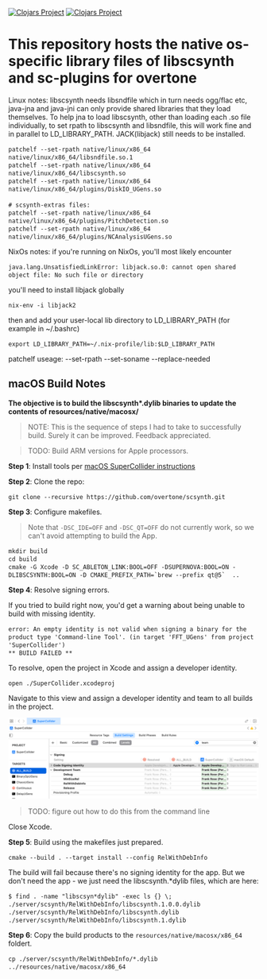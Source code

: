 [![Clojars Project](https://img.shields.io/clojars/v/overtone/scsynth.svg)](https://clojars.org/overtone/scsynth) [![Clojars Project](https://img.shields.io/clojars/v/overtone/scsynth-extras.svg)](https://clojars.org/overtone/scsynth-extras)

# This repository hosts the native os-specific library files of libscsynth and sc-plugins for overtone

Linux notes:
libscsynth needs libsndfile which in turn needs ogg/flac etc,
java-jna and java-jni can only provide shared libraries that they
load themselves. To help jna to load libscsynth, other than loading
each .so file individually, to set rpath to libscsynth and libsndfile,
this will work fine and in parallel to LD_LIBRARY_PATH.
JACK(libjack) still needs to be installed.

```
patchelf --set-rpath native/linux/x86_64 native/linux/x86_64/libsndfile.so.1
patchelf --set-rpath native/linux/x86_64 native/linux/x86_64/libscsynth.so
patchelf --set-rpath native/linux/x86_64 native/linux/x86_64/plugins/DiskIO_UGens.so

# scsynth-extras files:
patchelf --set-rpath native/linux/x86_64 native/linux/x86_64/plugins/PitchDetection.so
patchelf --set-rpath native/linux/x86_64 native/linux/x86_64/plugins/NCAnalysisUGens.so

```

NixOs notes:
if you're running on NixOs, you'll most likely encounter
```
java.lang.UnsatisfiedLinkError: libjack.so.0: cannot open shared object file: No such file or directory
```
you'll need to install libjack globally
```
nix-env -i libjack2
```
then and add your user-local lib directory to LD_LIBRARY_PATH (for example in ~/.bashrc)
```
export LD_LIBRARY_PATH=~/.nix-profile/lib:$LD_LIBRARY_PATH
```

patchelf useage:
  --set-rpath <rpath> <file-location>
  --set-soname <new-soname> <file-location>
  --replace-needed <new-dep-name> <old-dep-name> <file-location>

## macOS Build Notes
__The objective is to build the libscsynth*.dylib binaries to update the contents of resources/native/macosx/__

> NOTE: This is the sequence of steps I had to take to successfully build. Surely it can be improved. Feedback appreciated.

> TODO: Build ARM versions for Apple processors.

**Step 1**: Install tools per [macOS SuperCollider instructions](https://github.com/supercollider/supercollider/blob/develop/README_MACOS.md#prerequisites)

**Step 2**: Clone the repo:
```
git clone --recursive https://github.com/overtone/scsynth.git
```
**Step 3**: Configure makefiles.
> Note that `-DSC_IDE=OFF` and `-DSC_QT=OFF` do not currently work, so we can't avoid attempting to build the App.
```
mkdir build
cd build
cmake -G Xcode -D SC_ABLETON_LINK:BOOL=OFF -DSUPERNOVA:BOOL=ON -DLIBSCSYNTH:BOOL=ON -D CMAKE_PREFIX_PATH=`brew --prefix qt@5`  ..
```
**Step 4**: Resolve signing errors.

If you tried to build right now, you'd get a warning about being unable to build with missing identity.
```
error: An empty identity is not valid when signing a binary for the product type 'Command-line Tool'. (in target 'FFT_UGens' from project 'SuperCollider')
** BUILD FAILED **
```
To resolve, open the project in Xcode and assign a developer identity.
```
open ./SuperCollider.xcodeproj
```
Navigate to this view and assign a developer identity and team to all builds in the project.

![Xcode Signing Identity](./resources/XcodeSigningIdentity.png)
> TODO: figure out how to do this from the command line

Close Xcode.

**Step 5**: Build using the makefiles just prepared.
```
cmake --build . --target install --config RelWithDebInfo
```
The build will fail because there's no signing identity for the app. But we don't need the app - we just need the libscsynth.*dylib files, which are here:
```
$ find . -name "libscsyn*dylib" -exec ls {} \;
./server/scsynth/RelWithDebInfo/libscsynth.1.0.0.dylib
./server/scsynth/RelWithDebInfo/libscsynth.dylib
./server/scsynth/RelWithDebInfo/libscsynth.1.dylib
```
**Step 6**: Copy the build products to the `resources/native/macosx/x86_64` foldert.
```
cp ./server/scsynth/RelWithDebInfo/*.dylib ../resources/native/macosx/x86_64
```
